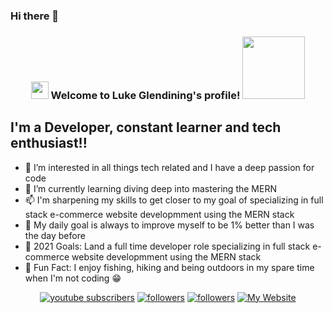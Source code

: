 ### Hi there 👋

<h3 align="center">
<img src="https://media.giphy.com/media/hvRJCLFzcasrR4ia7z/giphy.gif" width="28">
Welcome to Luke Glendining's profile! <img src="https://media.giphy.com/media/l3lZ0OipbXlond2pF0/giphy.gif?cid=ecf05e47fb36sacjefy3g7kqy13fmxzx0qj1m7gorgofv5si&rid=giphy.gif&ct=g" width="100" height=100">
<!--   <img src="https://media.giphy.com/media/12oufCB0MyZ1Go/giphy.gif" width="50"> -->
</h3>

## I'm a Developer, constant learner and tech enthusiast!!

- 👀 I’m interested in all things tech related and I have a deep passion for code
- 🌱 I’m currently learning diving deep into mastering the MERN
- 📫 I'm sharpening my skills to get closer to my goal of specializing in full stack e-commerce website developmment using the MERN stack
- 🔭 My daily goal is always to improve myself to be 1% better than I was the day before
- 🥅 2021 Goals: Land a full time developer role specializing in full stack e-commerce website developmment using the MERN stack
- 💞️ Fun Fact: I enjoy fishing, hiking and being outdoors in my spare time when I'm not coding 😁

<!-- Badges template - https://github.com/badges/shields -->
<p align="center">
  <a href="https://www.youtube.com/channel/UC_CvPIwiEn0_Dis86sqOCag?sub_confirmation=1">
    <img alt="youtube subscribers" title="Subscribe to my YouTube channel" src="https://img.shields.io/youtube/channel/subscribers/UC_CvPIwiEn0_Dis86sqOCag?color=%23E05D44&label=SUBSCRIBE&logo=youtube&style=for-the-badge&labelColor=CE4630" /></a>  
  <a href="https://twitter.com/NeerajR76494084">
    <img alt="followers" title="Follow me on Twitter" src="https://img.shields.io/twitter/follow/NeerajR76494084?color=55960c&labelColor=488207&label=Follow&logo=twitter&logoColor=white&style=for-the-badge"/></a>
  <a href="https://github.com/Neeraj2002">
    <img alt="followers" title="Follow me on Github" src="https://img.shields.io/github/followers/Neeraj2002?color=236ad3&labelColor=1155ba&style=for-the-badge&logo=github&label=Follow"/></a>
  <a href="https://neeraj2002.github.io/">
    <img alt="My Website" title="My Website" src="https://img.shields.io/website?label=WEBISTE&style=for-the-badge&up_color=yellow&up_message=VISIT&url=https%3A%2F%2Fneeraj2002.github.io%2F"/></a> 
</p>

<!--
**LukeG91/LukeG91** is a ✨ _special_ ✨ repository because its `README.md` (this file) appears on your GitHub profile.

Here are some ideas to get you started:

- 🔭 I’m currently working on ...
- 🌱 I’m currently learning ...
- 👯 I’m looking to collaborate on ...
- 🤔 I’m looking for help with ...
- 💬 Ask me about ...
- 📫 How to reach me: ...
- 😄 Pronouns: ...
- ⚡ Fun fact: ...
-->
